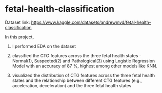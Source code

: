 # fetal-health-classification

Dataset link: https://www.kaggle.com/datasets/andrewmvd/fetal-health-classification

In this project, 
1. I performed EDA on the dataset

2. classified the CTG features across the three fetal health states - Normal(1), Suspected(2) and Pathological(3) using Logistic Regression Model with an accuracy of 87 %, highest among other models like KNN.
   
3. visualized the distribution of CTG features across the three fetal health states
and the relationship between different CTG features (e.g., acceleration, deceleration) and the three fetal health states
